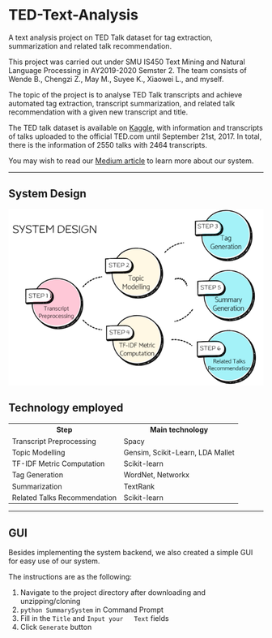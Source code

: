 # TED-Text-Analysis
A text analysis project on TED Talk dataset for tag extraction, summarization and related talk recommendation.

This project was carried out under SMU IS450 Text Mining and Natural Language Processing in AY2019-2020 Semster 2. The team consists of Wende B., Chengzi Z., May M., Suyee K., Xiaowei L., and myself. 

The topic of the project is to analyse TED Talk transcripts and achieve automated tag extraction, transcript summarization, and related talk recommendation with a given new transcript and title.

The TED talk dataset is available on <a href='https://www.kaggle.com/rounakbanik/ted-talks'>Kaggle</a>, with information and transcripts of talks uploaded to the official TED.com until September 21st, 2017. In total, there is the information of 2550 talks with 2464 transcripts.

You may wish to read our <a href='https://medium.com/@haodi.qi/ted-talk-tag-generator-and-summarizer-27ec831a7caa'>Medium article</a> to learn more about our system.

<hr>
<h2> System Design</h2> 

![System Design](data/output/system-design.png?raw=True)

## Technology employed
<table>
  <tr><th>Step</th><th>Main technology</th></tr>
  <tr><td>Transcript Preprocessing</td><td>Spacy</td></tr>
  <tr><td>Topic Modelling</td><td>Gensim, Scikit-Learn, LDA Mallet</td></tr>
  <tr><td>TF-IDF Metric Computation</td><td>Scikit-learn</td></tr>
  <tr><td>Tag Generation</td><td>WordNet, Networkx</td></tr>
  <tr><td>Summarization</td><td>TextRank</td></tr>
  <tr><td>Related Talks Recommendation</td><td>Scikit-learn</td></tr>
</table>
<hr>
<h2> GUI </h2> 
Besides implementing the system backend, we also created a simple GUI for easy use of our system. 

The instructions are as the following:
  1. Navigate to the project directory after downloading and unzipping/cloning
  2. ```python SummarySystem``` in Command Prompt
  3. Fill in the ```Title``` and ```Input your   Text``` fields
  4. Click ```Generate``` button
